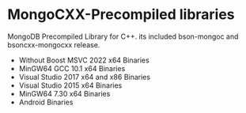 # MongoCXX-Precompiled libraries
MongoDB Precompiled Library for C++. its included bson-mongoc and bsoncxx-mongocxx release.

<ul>
<li> Without Boost MSVC 2022 x64 Binaries</li>
  <li> MinGW64 GCC 10.1 x64 Binaries</li>
  <li> Visual Studio 2017 x64 and x86 Binaries</li>
  <li> Visual Studio 2015 x64 Binaries</li>
  <li> MinGW64 7.30 x64 Binaries</li>
  <li> Android Binaries </li>
</ul>
